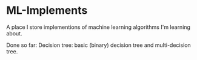 # ML-Implements
A place I store implementions of machine learning algorithms I'm learning about.

Done so far:
  Decision tree: basic (binary) decision tree and multi-decision tree.
